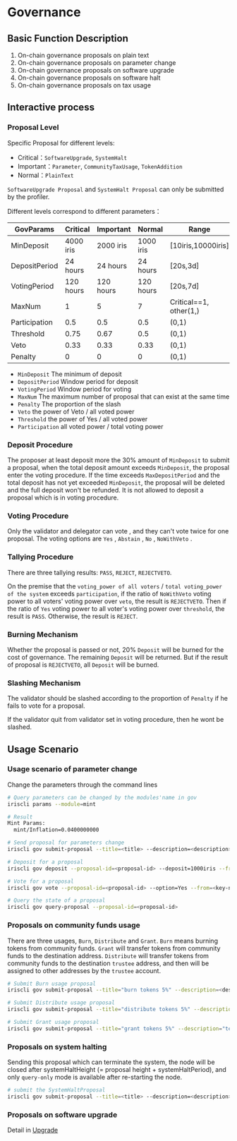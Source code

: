 # Governance

## Basic Function Description

1. On-chain governance proposals on plain text
2. On-chain governance proposals on parameter change
3. On-chain governance proposals on software upgrade
4. On-chain governance proposals on software halt
5. On-chain governance proposals on tax usage

## Interactive process

### Proposal Level

Specific Proposal for different levels:

- Critical：`SoftwareUpgrade`, `SystemHalt`
- Important：`Parameter`, `CommunityTaxUsage`, `TokenAddition`
- Normal：`PlainText`

`SoftwareUpgrade Proposal` and `SystemHalt Proposal` can only be submitted by the profiler.

Different levels correspond to different parameters：

| GovParams     | Critical  | Important | Normal      | Range                  |
| ------------- | --------- | --------- | ----------- | ---------------------- |
| MinDeposit    | 4000 iris | 2000 iris | 1000 iris   | [10iris,10000iris]     |
| DepositPeriod | 24 hours  | 24 hours  | 24 hours    | [20s,3d]               |
| VotingPeriod  | 120 hours | 120 hours | 120 hours   | [20s,7d]               |
| MaxNum        | 1         | 5         | 7           | Critical==1, other(1,) |
| Participation | 0.5       | 0.5       | 0.5 |(0,1)  |                        |
| Threshold     | 0.75      | 0.67      | 0.5 |(0,1)  |                        |
| Veto          | 0.33      | 0.33      | 0.33 |(0,1) |                        |
| Penalty       | 0         | 0         | 0 |(0,1)    |                        |

- `MinDeposit`  The minimum of  deposit
- `DepositPeriod`  Window period for deposit
- `VotingPeriod` Window period for voting
- `MaxNum` The maximum number of proposal that can exist at the same time
- `Penalty`   The proportion of the slash
- `Veto`  the power of Veto / all voted power
- `Threshold` the power of Yes / all voted power
- `Participation` all voted power / total voting power

### Deposit Procedure

The proposer at least deposit more the 30% amount of `MinDeposit` to submit a proposal, when the total deposit amount exceeds `MinDeposit`, the proposal enter the voting procedure. If the time exceeds `MaxDepositPeriod` and the total deposit has not yet exceeded `MinDeposit`, the proposal will be deleted and the full deposit won't be refunded. It is not allowed to deposit a proposal which is in voting procedure.

### Voting Procedure

Only the validator and delegator can vote , and they can't vote twice for one proposal. The voting options are `Yes` , `Abstain` , `No` , `NoWithVeto` .

### Tallying Procedure

There are three tallying results: `PASS`, `REJECT`, `REJECTVETO`.

On the premise that the `voting_power of all voters` / `total voting_power of the system` exceeds `participation`, if the ratio of `NoWithVeto` voting power to all voters' voting power over `veto`, the result is `REJECTVETO`. Then if the ratio of `Yes` voting power to all voter's voting power over `threshold`, the result is `PASS`. Otherwise, the result is `REJECT`.

### Burning Mechanism

Whether the proposal is passed or not, 20% `Deposit` will be burned for the cost of governance. The remaining `Deposit` will be returned. But if the result of proposal is `REJECTVETO`,  all `Deposit` will be burned.

### Slashing Mechanism

The validator should be slashed according to the proportion of `Penalty` if he fails to vote for a proposal.

If the validator quit from validator set in voting procedure, then he wont be slashed.

## Usage Scenario

### Usage scenario of parameter change

Change the parameters through the command lines

```bash
# Query parameters can be changed by the modules'name in gov
iriscli params --module=mint

# Result
Mint Params:
  mint/Inflation=0.0400000000

# Send proposal for parameters change
iriscli gov submit-proposal --title=<title> --description=<description> --type=Parameter --deposit=8iris --param="mint/Inflation=0.0000000000" --from=<key-name> --chain-id=irishub --fee=0.3iris --commit

# Deposit for a proposal
iriscli gov deposit --proposal-id=<proposal-id> --deposit=1000iris --from=<key-name> --chain-id=irishub --fee=0.3iris --commit

# Vote for a proposal
iriscli gov vote --proposal-id=<proposal-id> --option=Yes --from=<key-name> --chain-id=irishub --fee=0.3iris --commit

# Query the state of a proposal
iriscli gov query-proposal --proposal-id=<proposal-id>
```

### Proposals on community funds usage

There are three usages, `Burn`, `Distribute` and `Grant`. `Burn` means burning tokens from community funds. `Grant` will transfer tokens from community funds to the destination address. `Distribute` will transfer tokens from community funds to the destination `trustee` address, and then will be assigned to other addresses by the `trustee` account.

```bash
# Submit Burn usage proposal
iriscli gov submit-proposal --title="burn tokens 5%" --description=<description> --type="CommunityTaxUsage" --usage="Burn" --deposit="10iris" --percent=0.05 --from=<key-name> --chain-id=irishub --fee=0.3iris --commit

# Submit Distribute usage proposal
iriscli gov submit-proposal --title="distribute tokens 5%" --description="test" --type="CommunityTaxUsage" --usage="Distribute" --deposit="10iris" --percent=0.05 --dest-address=<dest-address (only trustees)> --from=<key-name> --chain-id=irishub --fee=0.3iris --commit

# Submit Grant usage proposal
iriscli gov submit-proposal --title="grant tokens 5%" --description="test" --type="CommunityTaxUsage" --usage="Grant" --deposit="10iris" --percent=0.05 --dest-address=<dest-address (only trustees)> --from=<key-name> --chain-id=irishub --fee=0.3iris --commit
```

### Proposals on system halting

Sending this proposal which can terminate the system, the node will be closed after systemHaltHeight (= proposal height + systemHaltPeriod), and only `query-only` mode is available after re-starting the node.

```bash
# submit the SystemHaltProposal
iriscli gov submit-proposal --title=<title> --description=<description> --type=SystemHalt --deposit=10iris --fee=0.3iris --from=<key-name> --chain-id=irishub --commit
```

### Proposals on software upgrade

Detail in [Upgrade](upgrade.md)

